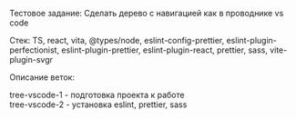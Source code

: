 Тестовое задание: Сделать дерево с навигацией как в проводнике vs code

Стек: TS, react, vita, @types/node, eslint-config-prettier, eslint-plugin-perfectionist, eslint-plugin-prettier, eslint-plugin-react, prettier, sass, vite-plugin-svgr

Описание веток:

tree-vscode-1 - подготовка проекта к работе  
tree-vscode-2 - установка eslint, prettier, sass
